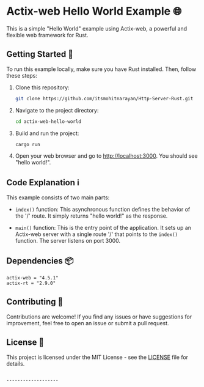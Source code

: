 # Actix-web Hello World Example 🌐

This is a simple "Hello World" example using Actix-web, a powerful and flexible web framework for Rust.

## Getting Started 🚀

To run this example locally, make sure you have Rust installed. Then, follow these steps:

1. Clone this repository:

   ```bash
   git clone https://github.com/itsmohitnarayan/Http-Server-Rust.git
    ```

2. Navigate to the project directory:

   ```bash
   cd actix-web-hello-world
   ```

3. Build and run the project:

   ```bash
   cargo run
   ```

4. Open your web browser and go to [http://localhost:3000](http://localhost:3000). You should see "hello world!".

## Code Explanation ℹ️

This example consists of two main parts:

- `index()` function: This asynchronous function defines the behavior of the '/' route. It simply returns "hello world!" as the response.
  
- `main()` function: This is the entry point of the application. It sets up an Actix-web server with a single route '/' that points to the `index()` function. The server listens on port 3000.

## Dependencies 📦
```
actix-web = "4.5.1"
actix-rt = "2.9.0"
```

## Contributing 🤝

Contributions are welcome! If you find any issues or have suggestions for improvement, feel free to open an issue or submit a pull request.

## License 📄

This project is licensed under the MIT License - see the [LICENSE](LICENSE) file for details.
```

-------------------